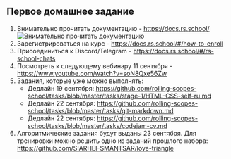 ## Первое домашнее задание
1. Внимательно прочитать документацию - https://docs.rs.school/
![Внимательно прочитать документацию](../images/manual.jpg)
2. Зарегистрироваться на курс - https://docs.rs.school/#/how-to-enroll
3. Присоединиться к Discord/Telegram - https://docs.rs.school/#/rs-school-chats
4. Посмотреть к следующему вебинару 11 сентября  - https://www.youtube.com/watch?v=soN8Qxe56Zw
5. Задания, которые уже можно выполнять:
    - Дедлайн 19 сентября: https://github.com/rolling-scopes-school/tasks/blob/master/tasks/stage-1/HTML-CSS-self-ru.md
    - Дедлайн 22 сентября: https://github.com/rolling-scopes-school/tasks/blob/master/tasks/git-markdown.md
    - Дедлайн 22 сентября: https://github.com/rolling-scopes-school/tasks/blob/master/tasks/codejam-cv.md
6. Алгоритмические задания будут выданы 23 сентября.
Для тренировки можно решить одно из заданий прошлого набора: https://github.com/SIARHEI-SMANTSAR/love-triangle